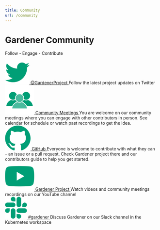 ```yaml
---
title: Community
url: /community
---
```

<div class="td-content" id="body-inner">
    <div class="container community">
        <h1 class="title">Gardener Community</h1>
        <p class="subtitle">Follow - Engage - Contribute</p>
        <div class="row">
            <div class="col-4">
                <a target="_blank" class="action-header" href="https://twitter.com/GardenerProject">
                    <img src="../../images/community/twitter-logo-green.svg">
                    <span>@GardenerProject</span>
                </a>
                <span>Follow the latest project updates on Twitter</span>
            </div>
            <div class="col-4">
                <a target="_blank" class="action-header"
                    href="https://github.com/gardener/community/wiki/2021-Community-Call">
                    <img src="../../images/community/comms-community-meetings.svg">
                    <span>Community Meetings</span>
                </a>
                <span>You are welcome on our community meetings where you can engage with other contributors in person.
                    See calendar for schedule or watch past recordings to get the idea.</span>
            </div>
            <div class="col-4">
                <a target="_blank" class="action-header" href="https://github.com/gardener">
                    <img src="../../images/community/github-mark-logo-green.svg">
                    <span>GitHub</span>
                </a>
                <span>Everyone is welcome to contribute with what they can - an issue or a pull request.
                    Check Gardener project there and our contributors guide to help you get started.</span>
            </div>
        </div>
        <div class="row">
            <div class="col-4">
                <a target="_blank" class="action-header"
                    href="https://www.youtube.com/channel/UCwUhwKFREV8Su0gwAJQX7tw">
                    <img src="../../images/community/youtube-logo-green.svg">
                    <span>Gardener Project</span>
                </a>
                <span>Watch videos and community meetings recordings on our YouTube channel</span>
            </div>
            <div class="col-4">
                <a target="_blank" class="action-header" href="https://kubernetes.slack.com/messages/gardener">
                    <img src="../../images/community/slack-logo-green.svg">
                    <span>#gardener</span>
                </a>
                <span>Discuss Gardener on our Slack channel in the Kubernetes workspace</span>
            </div>
        </div>
    </div>
</div>
